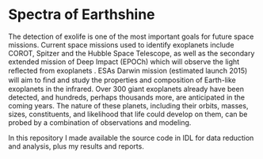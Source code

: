 Spectra of Earthshine
=====================

The detection of exolife is one of the most important goals for future space missions.
Current space missions used to identify exoplanets include COROT, Spitzer and the Hubble Space Telescope, as well as the secondary extended mission of Deep Impact (EPOCh) which will observe the light reﬂected from exoplanets . ESAs Darwin mission (estimated launch 2015) will aim to ﬁnd and study the properties and composition of Earth-like exoplanets in the infrared. Over 300 giant exoplanets already have been detected, and hundreds, perhaps thousands more, are anticipated in the coming years. The nature of these planets, including their orbits, masses, sizes, constituents, and likelihood that life could develop on them, can be probed by a combination of observations and modeling.

In this repository I made available the source code in IDL for data reduction and analysis, plus my results and reports.

